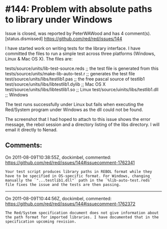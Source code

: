 
#144: Problem with absolute paths to library under Windows
================================================================================
Issue is closed, was reported by PeterWAWood and has 4 comment(s).
[status.dismissed]
<https://github.com/red/red/issues/144>

I have started work on writing tests for the library interface. I have committed the files to run a simple test across three platforms (Windows, Linux & Mac OS X). The files are:

tests/source/units/lib-test-source.reds ;; the test file is generated from this
tests/source/units/make-lib-auto-test.r ;; generates the test file
test/source/units/libs/testlib1.pas ;; the free pascal source of testlib1
test/source/units/libs/libtestlib1.dylib ;; Mac OS X
test/source/units/libs/libtestlib1.so ;; Linux
test/source/uinits/libs/testlib1.dll ;; Windows

The test runs successfully under Linux but fails when executing the Red/System program under Windows as the dll could not be found.

The screenshot that I had hoped to attach to this issue shows the error message, the rebol session and a directory listing of the libs directory. I will email it directly to Nenad.



Comments:
--------------------------------------------------------------------------------

On 2011-08-09T10:38:55Z, dockimbel, commented:
<https://github.com/red/red/issues/144#issuecomment-1762341>

    Your test script produces library paths in REBOL format while they have to be specified in OS-specific format. For Windows, changing manually the `"...testlib1.dll"` path in the `%lib-auto-test.reds` file fixes the issue and the tests are then passing.

--------------------------------------------------------------------------------

On 2011-08-09T10:44:56Z, dockimbel, commented:
<https://github.com/red/red/issues/144#issuecomment-1762372>

    The Red/System specification document does not give information about the path format for imported libraries. I have documented that in the specification upcoming revision.

